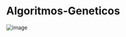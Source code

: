 # Algoritmos-Geneticos
![image](https://user-images.githubusercontent.com/37249457/115971616-d8838800-a51f-11eb-9dcb-1be5afb416eb.png)
